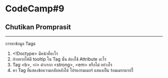<!Doctype html>
<html lang="en">

<head>
    <meta charset="UTF-8">
    <meta name="viewport" content="width=device-width, initial-scale=1.0">
    <title>Lab2 HTML</title>
</head>

  
<h1>CodeCamp#9</h1>
<h2>Chutikan Promprasit</h2>
<hr>

<p>การหาข้อมูล&nbsp;Tags</p>
<ol>
	<li>&lt;!Doctype&gt;&nbsp;มีหน้าที่อะไร</li>
    <li>ถ้าอยากให้มี&nbsp;tooltip&nbsp;ใน&nbsp;Tag&nbsp;นั้น&nbsp;ต้องใช้&nbsp;Attribute&nbsp;อะไร</li>
    <li>Tag &lt;b&gt;,&nbsp;&lt;i&gt;&nbsp;ต่างจาก&nbsp;&lt;strong&gt;,&nbsp;&lt;em&gt;&nbsp;หรือไม่&nbsp;อย่างไร</li>
    <li>หา&nbsp;Tag&nbsp;ที่แสดงข้อความกลับหลังได้&nbsp;โปรแกรมเมอร์&nbsp;แสดงเป็น&nbsp;ร์อมเมรกแรปโ</li>
</ol>


</html>
